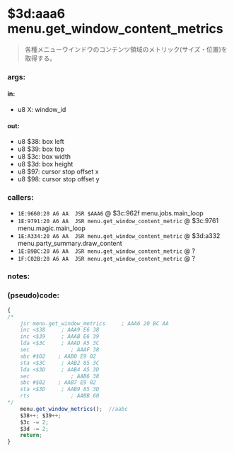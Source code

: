 ﻿

# $3d:aaa6 menu.get_window_content_metrics
> 各種メニューウインドウのコンテンツ領域のメトリック(サイズ・位置)を取得する。

### args:

#### in:
+	u8 X: window_id

#### out:
+   u8 $38: box left
+	u8 $39: box top
+   u8 $3c: box width
+   u8 $3d: box height
+   u8 $97: cursor stop offset x
+   u8 $98: cursor stop offset y

### callers:
+   `1E:9660:20 A6 AA  JSR $AAA6` @ $3c:962f menu.jobs.main_loop
+   `1E:9791:20 A6 AA  JSR menu.get_window_content_metric` @ $3c:9761 menu.magic.main_loop
+   `1E:A334:20 A6 AA  JSR menu.get_window_content_metric` @ $3d:a332 menu.party_summary.draw_content
+   `1E:B9BC:20 A6 AA  JSR menu.get_window_content_metric` @ ?
+   `1F:C02B:20 A6 AA  JSR menu.get_window_content_metric` @ ?

### notes:

### (pseudo)code:
```js
{
/*
    jsr menu.get_window_metrics     ; AAA6 20 BC AA
    inc <$38     ; AAA9 E6 38
    inc <$39     ; AAAB E6 39
    lda <$3C     ; AAAD A5 3C
    sec             ; AAAF 38
    sbc #$02    ; AAB0 E9 02
    sta <$3C     ; AAB2 85 3C
    lda <$3D     ; AAB4 A5 3D
    sec             ; AAB6 38
    sbc #$02    ; AAB7 E9 02
    sta <$3D     ; AAB9 85 3D
    rts             ; AABB 60
*/
	menu.get_window_metrics();	//aabc
	$38++; $39++;
	$3c -= 2;
	$3d -= 2;
	return;
}
```






